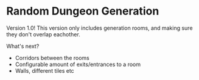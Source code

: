 <h1>Random Dungeon Generation</h1>

Version 1.0! This version only includes generation rooms, and making sure they don't overlap eachother.

What's next?

- Corridors between the rooms
- Configurable amount of exits/entrances to a room
- Walls, different tiles etc
